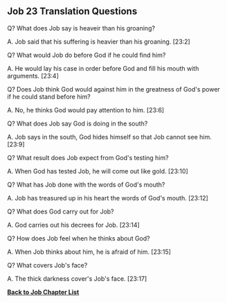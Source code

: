 ## Job 23 Translation Questions ##

Q? What does Job say is heaveir than his groaning?

A. Job said that his suffering is heavier than his groaning. [23:2]

Q? What would Job do before God if he could find him?

A. He would lay his case in order before God and fill his mouth with arguments. [23:4]

Q? Does Job think God would against him in the greatness of God's power if he could stand before him?

A. No, he thinks God would pay attention to him. [23:6]

Q? What does Job say God is doing in the south?

A. Job says in the south, God hides himself so that Job cannot see him. [23:9]

Q? What result does Job expect from God's testing him?

A. When God has tested Job, he will come out like gold. [23:10]

Q? What has Job done with the words of God's mouth?

A. Job has treasured up in his heart the words of God's mouth. [23:12]

Q? What does God carry out for Job?

A. God carries out his decrees for Job. [23:14]

Q? How does Job feel when he thinks about God?

A. When Job thinks about him, he is afraid of him. [23:15]

Q? What covers Job's face?

A. The thick darkness cover's Job's face. [23:17]

__[Back to Job Chapter List](./)__

